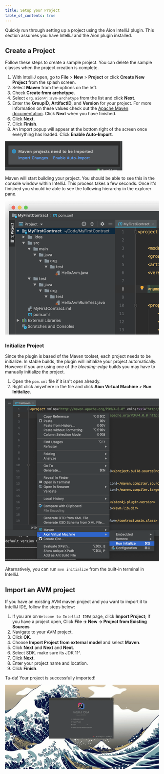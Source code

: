 ```yaml
---
title: Setup your Project
table_of_contents: true
---
```


Quickly run through setting up a project using the Aion IntelliJ plugin. This section assumes you have IntelliJ and the Aion plugin installed.

## Create a Project

Follow these steps to create a sample project. You can delete the sample classes when the project creation is complete.

1. With IntelliJ open, go to **File** > **New** > **Project** or click **Create New Project** from the splash screen.
2. Select **Maven** from the options on the left.
3. Check **Create from archetype**.
4. Select `org.aion4j:avm-archetype` from the list and click **Next**.
5. Enter the **GroupID**, **ArtifactID**, and **Version** for your project. For more information on these values check out the [Apache Maven documentation](https://maven.apache.org/guides/mini/guide-naming-conventions.html). Click **Next** when you have finished.
6. Click **Next**.
7. Click **Finish**.
8. An Import popup will appear at the bottom right of the screen once everything has loaded. Click **Enable Auto-Import**.

![Maven Import Popup](../images/maven-import-popup.png)

Maven will start building your project. You should be able to see this in the console window within IntelliJ. This process takes a few seconds. Once it's finished you should be able to see the following hierarchy in the explorer pane.

![Explorer Pane](../images/explorer-pane.jpg)

### Initialize Project

Since the plugin is based of the Maven toolset, each project needs to be initialize. In stable builds, the plugin will initialize your project automatically. However if you are using one of the _bleeding-edge_ builds you may have to manually initialize the project.

1. Open the `pom.xml` file if it isn't open already.
2. Right click anywhere in the file and click **Aion Virtual Machine** > **Run Initialize**.

![Run Initialize](../images/run-initialize.png)

Alternatively, you can run `mvn initialize` from the built-in terminal in IntelliJ.

## Import an AVM project
If you have an existing AVM maven project and you want to import it to IntelliJ IDE, follow the steps below:

1. If you are on `Welcome to IntelliJ IDEA` page, click **Import Project**; If you have a project open, Click **File -> New -> Project from Existing Sources**
2. Navigate to your AVM project.
3. Click **OK**.
4. Choose **Import Project from external model** and select **Maven**.
5. Click **Next** and **Next** and **Next**.
6. Select SDK. make sure its JDK 11^.
7. Click **Next**.
8. Enter your project name and location.
9. Click **Finish**.

Ta-da! Your project is successfully imported!

![import](/developers/tools/intellij/images/import-existing-avm-project.gif)
